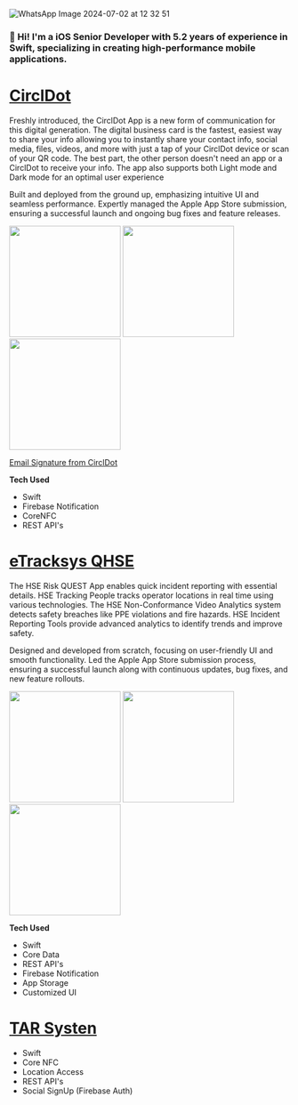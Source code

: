 
![WhatsApp Image 2024-07-02 at 12 32 51](https://github.com/Dhanabal505/portfolio/assets/60137594/6fa7f73c-fd5f-425e-a828-7e23539cdae8)


 
### 👋 Hi! I'm a iOS Senior Developer with 5.2 years of experience in Swift, specializing in creating high-performance mobile applications.

 # [CirclDot](https://apps.apple.com/in/app/circldot/id1606673165)
Freshly introduced, the CirclDot App is a new form of communication for this digital generation. The digital business card is the fastest, easiest way to share your info allowing you to instantly share your contact info, social media, files, videos, and more with just a tap of your CirclDot device or scan of your QR code. The best part, the other person doesn't need an app or a CirclDot to receive your info. The app also supports both Light mode and Dark mode for an optimal user experience

Built and deployed from the ground up, emphasizing intuitive UI and seamless performance. Expertly managed the Apple App Store submission, ensuring a successful launch and ongoing bug fixes and feature releases.

<p align="left">
<img src="https://github.com/Dhanabal505/portfolio/assets/60137594/485f3a86-5be3-4ad8-9d3c-1614f948cd0a", width="200"/>
<img src="https://github.com/Dhanabal505/portfolio/assets/60137594/86fa198d-d328-4808-9bd8-ed074efba5aa", width="200"/>
<img src="https://github.com/Dhanabal505/portfolio/assets/60137594/669a9d8c-fccf-4d4c-9375-4b9ef897908e", width="200"/>
</p>

[Email Signature from CirclDot](https://staging.circldot.co/profile/EmailSignature/1173)

**Tech Used**
- Swift
- Firebase Notification
- CoreNFC
- REST API's

# [eTracksys QHSE](https://apps.apple.com/in/app/e-tracksys-qhse/id6460692225)
The HSE Risk QUEST App enables quick incident reporting with essential details. HSE Tracking People tracks operator locations in real time using various technologies. The HSE Non-Conformance Video Analytics system detects safety breaches like PPE violations and fire hazards. HSE Incident Reporting Tools provide advanced analytics to identify trends and improve safety.

Designed and developed from scratch, focusing on user-friendly UI and smooth functionality. Led the Apple App Store submission process, ensuring a successful launch along with continuous updates, bug fixes, and new feature rollouts.

<p align="left">
<img src="https://github.com/Dhanabal505/portfolio/assets/60137594/485f3a86-5be3-4ad8-9d3c-1614f948cd0a", width="200"/>
<img src="https://github.com/Dhanabal505/portfolio/assets/60137594/86fa198d-d328-4808-9bd8-ed074efba5aa", width="200"/>
<img src="https://github.com/Dhanabal505/portfolio/assets/60137594/669a9d8c-fccf-4d4c-9375-4b9ef897908e", width="200"/>
</p>

**Tech Used**
- Swift
- Core Data
- REST API's
- Firebase Notification
- App Storage
- Customized UI 


# [TAR Systen](https://apps.apple.com/in/app/tar-system/id6448125946)

- Swift
- Core NFC
- Location Access
- REST API's
- Social SignUp (Firebase Auth)


